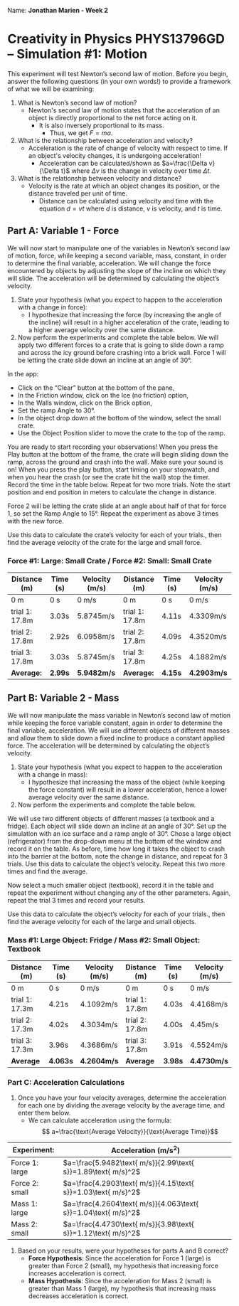 Name: **Jonathan Marien - Week 2**

# **Creativity in Physics PHYS13796GD – Simulation #1: Motion**

This experiment will test Newton’s second law of motion. Before you begin, answer the following questions (in your own words!) to provide a framework of what we will be examining:

1. What is Newton’s second law of motion?
	- Newton's second law of motion states that the acceleration of an object is directly proportional to the net force acting on it.
		- It is also inversely proportional to its mass.
			- Thus, we get $F=ma$.
2.  What is the relationship between acceleration and velocity?
	- Acceleration is the rate of change of velocity with respect to time. If an object's velocity changes, it is undergoing acceleration!
		- Acceleration can be calculated/shown as $a=\frac{\Delta v}{\Delta t}$ where ${\Delta v}$ is the change in velocity over time ${\Delta t}$.
3. What is the relationship between velocity and distance?
	- Velocity is the rate at which an object changes its position, or the distance traveled per unit of time. 
		- Distance can be calculated using velocity and time with the equation ${d = vt}$ where ${d}$ is distance, ${v}$ is velocity, and ${t}$ is time.

## **Part A: Variable 1 - Force**
We will now start to manipulate one of the variables in Newton’s second law of motion, force, while keeping a second variable, mass, constant, in order to determine the final variable, acceleration. We will change the force encountered by objects by adjusting the slope of the incline on which they will slide. The acceleration will be determined by calculating the object’s velocity.

1. State your hypothesis (what you expect to happen to the acceleration with a change in force):
	- I hypothesize that increasing the force (by increasing the angle of the incline) will result in a higher acceleration of the crate, leading to a higher average velocity over the same distance.
2. Now perform the experiments and complete the table below. We will apply two different forces to a crate that is going to slide down a ramp and across the icy ground before crashing into a brick wall. Force 1 will be letting the crate slide down an incline at an angle of 30°.

In the app:

- Click on the “Clear” button at the bottom of the pane,
- In the Friction window, click on the Ice (no friction) option,
- In the Walls window, click on the Brick option,
- Set the ramp Angle to 30°.
- In the object drop down at the bottom of the window, select the small crate.
- Use the Object Position slider to move the crate to the top of the ramp.

You are ready to start recording your observations! When you press the Play button at the bottom of the frame, the crate will begin sliding down the ramp, across the ground and crash into the wall. Make sure your sound is on! When you press the play button, start timing on your stopwatch, and when you hear the crash (or see the crate hit the wall) stop the timer. Record the time in the table below. Repeat for two more trials. Note the start position and end position in meters to calculate the change in distance.

Force 2 will be letting the crate slide at an angle about half of that for force 1, so set the Ramp Angle to 15°. Repeat the experiment as above 3 times with the new force.

Use this data to calculate the crate’s velocity for each of your trials., then find the average velocity of the crate for the large and small force.

### **Force #1: Large: Small Crate / Force #2: Small: Small Crate**

| **Distance (m)** | **Time (s)** | **Velocity (m/s)** | **Distance (m)** | **Time (s)** | **Velocity (m/s)** |
| ---------------- | ------------ | ------------------ | ---------------- | ------------ | ------------------ |
| 0 m              | 0 s          | 0 m/s              | 0 m              | 0 s          | 0 m/s              |
| trial 1: 17.8m   | 3.03s        | 5.8745m/s          | trial 1: 17.8m   | 4.11s        | 4.3309m/s          |
| trial 2: 17.8m   | 2.92s        | 6.0958m/s          | trial 2: 17.8m   | 4.09s        | 4.3520m/s          |
| trial 3: 17.8m   | 3.03s        | 5.8745m/s          | trial 3: 17.8m   | 4.25s        | 4.1882m/s          |
| **Average:**     | **2.99s**    | **5.9482m/s**      | **Average:**     | **4.15s**    | **4.2903m/s**      |

## **Part B: Variable 2 - Mass**
We will now manipulate the mass variable in Newton’s second law of motion while keeping the force variable constant, again in order to determine the final variable, acceleration. We will use different objects of different masses and allow them to slide down a fixed incline to produce a constant applied force. The acceleration will be determined by calculating the object’s velocity.

1. State your hypothesis (what you expect to happen to the acceleration with a change in mass):
	- I hypothesize that increasing the mass of the object (while keeping the force constant) will result in a lower acceleration, hence a lower average velocity over the same distance.
2. Now perform the experiments and complete the table below.

We will use two different objects of different masses (a textbook and a fridge). Each object will slide down an incline at an angle of 30°. Set up the simulation with an ice surface and a ramp angle of 30°. Chose a large object (refrigerator) from the drop-down menu at the bottom of the window and record it on the table. As before, time how long it takes the object to crash into the barrier at the bottom, note the change in distance, and repeat for 3 trials. Use this data to calculate the object’s velocity. Repeat this two more times and find the average.

Now select a much smaller object (textbook), record it in the table and repeat the experiment without changing any of the other parameters. Again, repeat the trial 3 times and record your results.

Use this data to calculate the object’s velocity for each of your trials., then find the average velocity for each of the large and small objects.

### **Mass #1: Large Object: Fridge / Mass #2: Small Object: Textbook**

| Distance (m)   | Time (s) | Velocity (m/s) | Distance (m)   | Time (s) | Velocity (m/s) |
| -------------- | -------- | -------------- | -------------- | -------- | -------------- |
| 0 m            | 0 s      | 0 m/s          | 0 m            | 0 s      | 0 m/s          |
| trial 1: 17.3m | 4.21s    | 4.1092m/s      | trial 1: 17.8m | 4.03s    | 4.4168m/s      |
| trial 2: 17.3m | 4.02s    | 4.3034m/s      | trial 2: 17.8m | 4.00s    | 4.45m/s        |
| trial 3: 17.3m | 3.96s    | 4.3686m/s      | trial 3: 17.8m | 3.91s    | 4.5524m/s      |
| **Average**        | **4.063s**   | **4.2604m/s**      | **Average**        | **3.98s**    | **4.4730m/s**      |

### **Part C: Acceleration Calculations**

1. Once you have your four velocity averages, determine the acceleration for each one by dividing the average velocity by the average time, and enter them below.
	- We can calculate acceleration using the formula:
	$$ a=\frac{\text{Average Velocity}}{\text{Average Time}}$$

| Experiment:    | Acceleration (m/s<sup>2</sup>)                                 |
| -------------- | -------------------------------------------------------------- |
| Force 1: large | $a=\frac{5.9482\text{ m/s}}{2.99\text{ s}}=1.89\text{ m/s}^2$  |
| Force 2: small | $a=\frac{4.2903\text{ m/s}}{4.15\text{ s}}=1.03\text{ m/s}^2$  |
| Mass 1: large  | $a=\frac{4.2604\text{ m/s}}{4.063\text{ s}}=1.04\text{ m/s}^2$ |
| Mass 2: small  | $a=\frac{4.4730\text{ m/s}}{3.98\text{ s}}=1.12\text{ m/s}^2$  |

1. Based on your results, were your hypotheses for parts A and B correct?
	- **Force Hypothesis**: Since the acceleration for Force 1 (large) is greater than Force 2 (small), my hypothesis that increasing force increases acceleration is correct.
	- **Mass Hypothesis**: Since the acceleration for Mass 2 (small) is greater than Mass 1 (large), my hypothesis that increasing mass decreases acceleration is correct.

